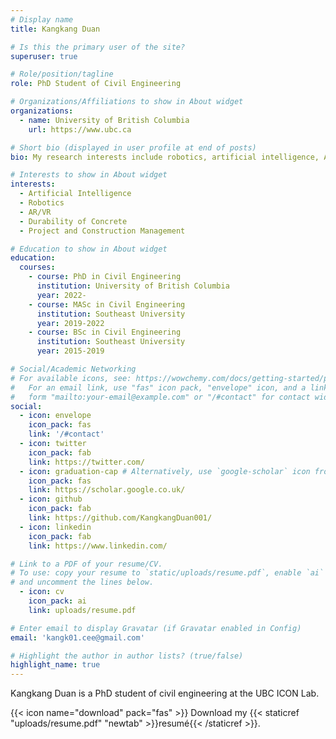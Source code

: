 ```yaml
---
# Display name
title: Kangkang Duan

# Is this the primary user of the site?
superuser: true

# Role/position/tagline
role: PhD Student of Civil Engineering

# Organizations/Affiliations to show in About widget
organizations:
  - name: University of British Columbia
    url: https://www.ubc.ca

# Short bio (displayed in user profile at end of posts)
bio: My research interests include robotics, artificial intelligence, AR/VR, and physical machine learning.

# Interests to show in About widget
interests:
  - Artificial Intelligence
  - Robotics
  - AR/VR
  - Durability of Concrete
  - Project and Construction Management

# Education to show in About widget
education:
  courses:
    - course: PhD in Civil Engineering
      institution: University of British Columbia
      year: 2022-
    - course: MASc in Civil Engineering
      institution: Southeast University
      year: 2019-2022
    - course: BSc in Civil Engineering
      institution: Southeast University
      year: 2015-2019

# Social/Academic Networking
# For available icons, see: https://wowchemy.com/docs/getting-started/page-builder/#icons
#   For an email link, use "fas" icon pack, "envelope" icon, and a link in the
#   form "mailto:your-email@example.com" or "/#contact" for contact widget.
social:
  - icon: envelope
    icon_pack: fas
    link: '/#contact'
  - icon: twitter
    icon_pack: fab
    link: https://twitter.com/
  - icon: graduation-cap # Alternatively, use `google-scholar` icon from `ai` icon pack
    icon_pack: fas
    link: https://scholar.google.co.uk/
  - icon: github
    icon_pack: fab
    link: https://github.com/KangkangDuan001/
  - icon: linkedin
    icon_pack: fab
    link: https://www.linkedin.com/

# Link to a PDF of your resume/CV.
# To use: copy your resume to `static/uploads/resume.pdf`, enable `ai` icons in `params.toml`,
# and uncomment the lines below.
  - icon: cv
    icon_pack: ai
    link: uploads/resume.pdf

# Enter email to display Gravatar (if Gravatar enabled in Config)
email: 'kangk01.cee@gmail.com'

# Highlight the author in author lists? (true/false)
highlight_name: true
---
```


Kangkang Duan is a PhD student of civil engineering at the UBC ICON Lab. 

{{< icon name="download" pack="fas" >}} Download my {{< staticref "uploads/resume.pdf" "newtab" >}}resumé{{< /staticref >}}.
